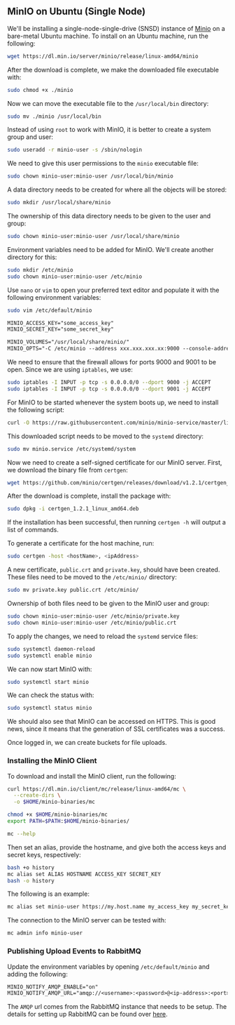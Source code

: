 ## MinIO on Ubuntu (Single Node)
We'll be installing a single-node-single-drive (SNSD) instance of [Minio](https://min.io/docs/minio/linux/index.html) on a bare-metal Ubuntu machine. To install on an Ubuntu machine, run the following:
```bash
wget https://dl.min.io/server/minio/release/linux-amd64/minio
```
After the download is complete, we make the downloaded file executable with:
```bash
sudo chmod +x ./minio
```
Now we can move the executable file to the `/usr/local/bin` directory:
```bash
sudo mv ./minio /usr/local/bin
``` 
Instead of using `root` to work with MinIO, it is better to create a system group and user:
```bash
sudo useradd -r minio-user -s /sbin/nologin
```
We need to give this user permissions to the `minio` executable file:
```bash
sudo chown minio-user:minio-user /usr/local/bin/minio
```
A data directory needs to be created for where all the objects will be stored:
```bash
sudo mkdir /usr/local/share/minio
```
The ownership of this data directory needs to be given to the user and group:
```bash
sudo chown minio-user:minio-user /usr/local/share/minio
```
Environment variables need to be added for MinIO. We'll create another directory for this:
```bash
sudo mkdir /etc/minio
sudo chown minio-user:minio-user /etc/minio
```
Use `nano` or `vim` to open your preferred text editor and populate it with the following environment variables:
```bash
sudo vim /etc/default/minio
```
```txt
MINIO_ACCESS_KEY="some_access_key"
MINIO_SECRET_KEY="some_secret_key"

MINIO_VOLUMES="/usr/local/share/minio/"
MINIO_OPTS="-C /etc/minio --address xxx.xxx.xxx.xx:9000 --console-address xxx.xxx.xxx.xx:9001"
```
We need to ensure that the firewall allows for ports 9000 and 9001 to be open. Since we are using `iptables`, we use:
```bash
sudo iptables -I INPUT -p tcp -s 0.0.0.0/0 --dport 9000 -j ACCEPT
sudo iptables -I INPUT -p tcp -s 0.0.0.0/0 --dport 9001 -j ACCEPT
```
For MinIO to be started whenever the system boots up, we need to install the following script:
```bash
curl -O https://raw.githubusercontent.com/minio/minio-service/master/linux-systemd/minio.service
```
This downloaded script needs to be moved to the `systemd` directory:
```bash
sudo mv minio.service /etc/systemd/system
```
Now we need to create a self-signed certificate for our MinIO server. First, we download the binary file from `certgen`:
```bash
wget https://github.com/minio/certgen/releases/download/v1.2.1/certgen_1.2.1_linux_amd64.deb
```
After the download is complete, install the package with:
```bash
sudo dpkg -i certgen_1.2.1_linux_amd64.deb
```
If the installation has been successful, then running `certgen -h` will output a list of commands.   

To generate a certificate for the host machine, run:
```bash
sudo certgen -host <hostName>, <ipAddress>	
```
A new certificate, `public.crt` and `private.key`, should have been created. These files need to be moved to the `/etc/minio/` directory:
```bash
sudo mv private.key public.crt /etc/minio/
```
Ownership of both files need to be given to the MinIO user and group:
```bash
sudo chown minio-user:minio-user /etc/minio/private.key
sudo chown minio-user:minio-user /etc/minio/public.crt
```
To apply the changes, we need to reload the `systemd` service files:
```bash
sudo systemctl daemon-reload
sudo systemctl enable minio
```
We can now start MinIO with:
```bash
sudo systemctl start minio
```
We can check the status with:
```bash
sudo systemctl status minio
```

We should also see that MinIO can be accessed on HTTPS. This is good news, since it means that the generation of SSL certificates was a success.   

Once logged in, we can create buckets for file uploads.   

### Installing the MinIO Client
To download and install the MinIO client, run the following:
```bash
curl https://dl.min.io/client/mc/release/linux-amd64/mc \
  --create-dirs \
  -o $HOME/minio-binaries/mc

chmod +x $HOME/minio-binaries/mc
export PATH=$PATH:$HOME/minio-binaries/

mc --help
```
Then set an alias, provide the hostname, and give both the access keys and secret keys, respectively:
```bash
bash +o history
mc alias set ALIAS HOSTNAME ACCESS_KEY SECRET_KEY
bash -o history
```
The following is an example:
```bash
mc alias set minio-user https://my.host.name my_access_key my_secret_key
```
The connection to the MinIO server can be tested with:
```bash
mc admin info minio-user
```

### Publishing Upload Events to RabbitMQ
Update the environment variables by opening `/etc/default/minio` and adding the following:
```txt
MINIO_NOTIFY_AMQP_ENABLE="on"
MINIO_NOTIFY_AMQP_URL="amqp://<username>:<password>@<ip-address>:<port>/<vhost>"
```
The `AMQP` url comes from the RabbitMQ instance that needs to be setup.  The details for setting up RabbitMQ can be found over [here](./setting_up_rabbitmq.md).
